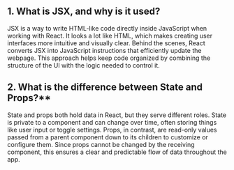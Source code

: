 
## 1. What is JSX, and why is it used?
JSX is a way to write HTML-like code directly inside JavaScript when working with React. It looks a lot like HTML, which makes creating user interfaces more intuitive and visually clear. Behind the scenes, React converts JSX into JavaScript instructions that efficiently update the webpage. This approach helps keep code organized by combining the structure of the UI with the logic needed to control it.

## 2. What is the difference between State and Props?**
State and props both hold data in React, but they serve different roles. State is private to a component and can change over time, often storing things like user input or toggle settings. Props, in contrast, are read-only values passed from a parent component down to its children to customize or configure them. Since props cannot be changed by the receiving component, this ensures a clear and predictable flow of data throughout the app.
